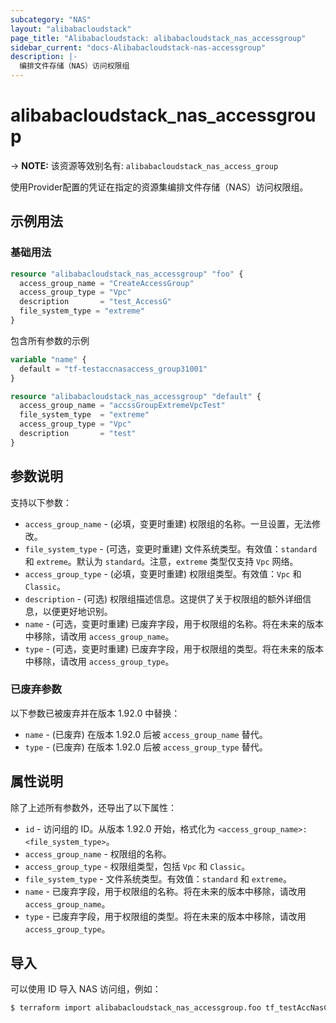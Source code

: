 ```yaml
---
subcategory: "NAS"
layout: "alibabacloudstack"
page_title: "Alibabacloudstack: alibabacloudstack_nas_accessgroup"
sidebar_current: "docs-Alibabacloudstack-nas-accessgroup"
description: |- 
  编排文件存储（NAS）访问权限组
---
```


# alibabacloudstack_nas_accessgroup
-> **NOTE:** 该资源等效别名有: `alibabacloudstack_nas_access_group`

使用Provider配置的凭证在指定的资源集编排文件存储（NAS）访问权限组。

## 示例用法

### 基础用法

```terraform
resource "alibabacloudstack_nas_accessgroup" "foo" {
  access_group_name = "CreateAccessGroup"
  access_group_type = "Vpc"
  description       = "test_AccessG"
  file_system_type = "extreme"
}
```

包含所有参数的示例

```terraform
variable "name" {
  default = "tf-testaccnasaccess_group31001"
}

resource "alibabacloudstack_nas_accessgroup" "default" {
  access_group_name = "accssGroupExtremeVpcTest"
  file_system_type  = "extreme"
  access_group_type = "Vpc"
  description       = "test"
}
```

## 参数说明

支持以下参数：

* `access_group_name` - (必填，变更时重建) 权限组的名称。一旦设置，无法修改。
* `file_system_type` - (可选，变更时重建) 文件系统类型。有效值：`standard` 和 `extreme`。默认为 `standard`。注意，`extreme` 类型仅支持 `Vpc` 网络。
* `access_group_type` - (必填，变更时重建) 权限组类型。有效值：`Vpc` 和 `Classic`。
* `description` - (可选) 权限组描述信息。这提供了关于权限组的额外详细信息，以便更好地识别。
* `name` - (可选，变更时重建) 已废弃字段，用于权限组的名称。将在未来的版本中移除，请改用 `access_group_name`。
* `type` - (可选，变更时重建) 已废弃字段，用于权限组的类型。将在未来的版本中移除，请改用 `access_group_type`。

### 已废弃参数

以下参数已被废弃并在版本 1.92.0 中替换：

* `name` - (已废弃) 在版本 1.92.0 后被 `access_group_name` 替代。
* `type` - (已废弃) 在版本 1.92.0 后被 `access_group_type` 替代。

## 属性说明

除了上述所有参数外，还导出了以下属性：

* `id` - 访问组的 ID。从版本 1.92.0 开始，格式化为 `<access_group_name>:<file_system_type>`。
* `access_group_name` - 权限组的名称。
* `access_group_type` - 权限组类型，包括 `Vpc` 和 `Classic`。
* `file_system_type` - 文件系统类型。有效值：`standard` 和 `extreme`。
* `name` - 已废弃字段，用于权限组的名称。将在未来的版本中移除，请改用 `access_group_name`。
* `type` - 已废弃字段，用于权限组的类型。将在未来的版本中移除，请改用 `access_group_type`。

## 导入

可以使用 ID 导入 NAS 访问组，例如：

```bash
$ terraform import alibabacloudstack_nas_accessgroup.foo tf_testAccNasConfig:standard
```
